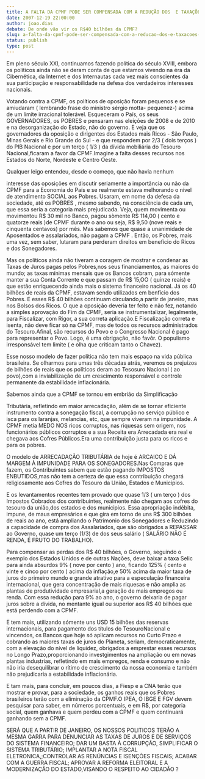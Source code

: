 ```yaml
---
title: A FALTA DA CPMF PODE SER COMPENSADA COM A REDUÇÃO DOS  E TAXAÇÕES NAS MOVIMENTAÇÕES EM BOLSA
date: 2007-12-19 22:00:00
author: joao.dias
debate: De onde vão vir os R$40 bilhões da CPMF?
slug: a-falta-da-cpmf-pode-ser-compensada-com-a-reducao-dos-e-taxacoes-nas-movimentacoes-em-bolsa
status: publish 
type: post
---
```


Em pleno século XXI, continuamos fazendo política do século XVIII, embora os políticos ainda não se deram conta de que estamos vivendo na éra da Cibernética, da Internet e dos Internautas cada vez mais conscientes da sua participação e responsabilidade na defesa dos verdadeiros interesses nacionais.  

  

Votando contra a CPMF, os políticos de oposição foram pequenos e se amiudaram ( lembrando frase do ministro sérgio motta- pequenez-) acima de um limite irracional tolerável. Esqueceram o País, os seus GOVERNADORES, os POBRES e pensaram nas eleições de 2008 e de 2010 e na desorganização do Estado, não do governo. E veja que os governadores da oposição e dirigentes dos Estados mais Ricos - São Paulo, Minas Gerais e Rio Grande do Sul - e que respondem por 2/3 ( dois terços ) do PIB Nacional e por um terço ( 1/3 ) da dívida mobiliária do Tesouro Nacional,ficaram a favor da CPMF.Imagine a falta desses recursos nos Estados do Norte, Nordeste e Centro Oeste.   

  

Qualquer leigo entendeu, desde o começo, que não havia nenhum   

interesse das oposições em discutir seriamente a importância ou não da CPMF para a Economia do País e se realmente estava melhorando o nível de atendimento SOCIAL aos Pobres. Usaram, em nome da defesa da sociedade, até os POBRES , mesmo sabendo, na consciência de cada um, que essa seria a categoria mais prejudicada. Veja, quem movimenta ou movimentou R$ 30 mil no Banco, pagou sòmente R$ 114,00 ( cento e quatorze reais )de CPMF durante o ano ou seja, R$ 9,50 (nove reais e cinquenta centavos) por mês. Mas sabemos que quase a unanimidade de Aposentados e assalariados, não pagam a CPMF . Então, os Pobres, mais uma vez, sem saber, lutaram para perderam direitos em benefício do Ricos e dos Sonegadores.  

  

Mas os políticos ainda não tiveram a coragem de mostrar e condenar as Taxas de Juros pagas pelos Pobres,nos seus financiamentos, as maiores do mundo; as taxas mínimas mensais que os Bancos cobram, para sómente manter a sua Conta Corrente e que passam de R$ 15,OO ( quinze reais) e que estão enriquecendo ainda mais o sistema financeiro nacional. Já os 40 bilhões de reais da CPMF, estavam sendo utilizados em benfício dos Pobres. E esses R$ 40 bilhões continuam circulando,a partir de janeiro, mas nos Bolsos dos Ricos. O que a oposição deveria ter feito e não fez, notando a simples aprovação do Fim da CPMF, seria se instrumentalizar, legalmente, para Fiscalizar, com Rigor, a sua correta aplicação.E Fiscalização correta e isenta, não deve ficar só na CPMF, mas de todos os recursos administrados do Tesouro.Afinal, são recursos do Povo e o Congresso Nacional é pago para representar o Povo. Logo, é uma obrigação, não favôr. O populismo irresponsável tem limite ( e olha que criticam tanto o Chavez).   

  

Esse nosso modelo de fazer política não tem mais espaço na vida pública brasileira. Se olharmos para umas três décadas atrás, veremos os prejuízos de bilhões de reais que os políticos deram ao Tesosuro Nacional ( ao povo),com a inviabilização de um crescimento responsável e controle permanente da estabilidade inflacionária.  

  

Sabemos ainda que a CPMF se tornou em embrião da Simplificação   

Tributária, refletindo em maior arrecadação, além de se tornar eficiente instrumento contra a sonegação fiscal, a corrupção no serviço público e isca para os laranjas, melancias, etc, que sempre viveram na impunidade. A CPMF metia MEDO NOS ricos corruptos, nas riquesas sem origem, nos funcionários públicos corruptos e a sua Receita era Arrecadada era real e chegava aos Cofres Públicos.Era uma contribuição justa para os ricos e para os pobres.  

  

O modelo de ARRECADAÇÃO TRIBUTÁRIA de hoje é ARCAICO E DÁ MARGEM À IMPUNIDADE PARA OS SONEGADORES.Nas Compras que fazem, os Contribuintes sabem que estão pagando IMPOSTOS ENBUTIDOS,mas não tem a certeza de que essa contribuição chegará religiosamente aos Cofres do Tesouro da União, Estados e Municipios.  

  

E os levantamentos recentes tem provado que quase 1/3 ( um terço ) dos Impostos Cobrados dos contribuintes, realmente não chegam aos cofres do tesouro da união,dos estados e dos municipios. Essa apropriação indébita, impune, de maus empresários e que gira em torno de uns R$ 300 bilhões de reais ao ano, está ampliando o Patrimonio dos Sonegadores e Reduzindo a capacidade de compra dos Assalariados, que são obrigados a REPASSAR ao Governo, quase um terço (1/3) de dos seus salário ( SALÁRIO NÃO É RENDA, É FRUTO DO TRABALHO).  

  

Para compensar as perdas dos R$ 40 bilhões, o Governo, seguindo o exemplo dos Estados Unidos e de outras Nações, deve baixar a taxa Selic para ainda absurdos 9% ( nove por cento ) ano, ficando 125% ( cento e vinte e cinco por cento ) acima da inflação,e 50% acima da maior taxa de juros do primeiro mundo e grande atrativo para a especulação financeira internacional, que gera concentração de mais riquesas e não amplia as plantas de produtividade empresarial,a geração de mais empregos ou renda. Com essa redução para 9% ao ano, o governo deixaria de pagar juros sobre a dívida, no mentante igual ou superior aos R$ 40 bilhões que está perdendo com a CPMF.   

  

E tem mais, utilizando sómente uns USD 15 bilhões das reservas internacionais, para pagamento dos títulos do TesouroNacional e vincendos, os Bancos que hoje só aplicam recursos no Curto Prazo e cobrando as maiores taxas de juros do Planeta, seriam, democraticamente, com a elevação do nível de liquidez, obrigados a emprestar esses recursos no Longo Prazo,proporcionando investgimentos na ampliação ou em novas plantas industrias, refletindo em mais empregos, renda e consumo e não não iria desequilibrar o rítimo de crescimento da nossa economia e também não prejudicaria a estabilidade inflacionária.  

  

E tam mais, para concluir, em poucos dias, a Fiesp e a CNA terão que mostrar e provar, para a sociedade, os ganhos reais que os Pobres brasileiros terão com a eliminação da CPMF.O IPEA, O IBGE E FGV devem pesquisar para saber, em números porcentuais, e em R$, por categoria social, quem ganhava e quem perdeu com a CPMF e quem continuará ganhando sem a CPMF.   

SERÁ QUE A PARTIR DE JANEIRO, OS NOSSOS POLITICOS TERÃO A MESMA GARRA PARA DENUNCIAR AS TAXAS DE JUROS E DE SERVIÇOS DO SISTEMA FINANCEIRO; DAR UM BASTA À CORRUPÇÃO, SIMPLIFICAR O SISTEMA TRIBUTÁRIO; IMPLANTAR A NOTA FISCAL ELETRONICA,;CONTROLAR AS RENÚNCIAS E ISENÇÕES FISCAIS; ACABAR COM A GUERRA FISCAL; APROVAR A REFORMA ELEITORAL E A MODERNIZAÇÃO DO ESTADO,VISANDO O RESPEITO AO CIDADÃO ?
